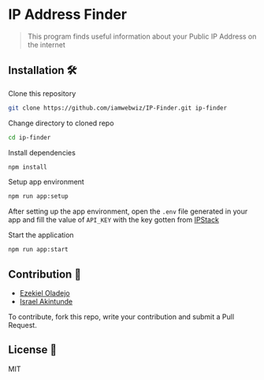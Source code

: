 # IP Address Finder
> This program finds useful information about your Public IP Address on the internet

## Installation 🛠
Clone this repository
```bash
git clone https://github.com/iamwebwiz/IP-Finder.git ip-finder
```
Change directory to cloned repo
```bash
cd ip-finder
```
Install dependencies
```bash
npm install
```
Setup app environment
```bash
npm run app:setup
```
After setting up the app environment, open the `.env` file generated in 
your app and fill the value of `API_KEY` with the key gotten from [IPStack](http://api.ipstack.com)

Start the application
```bash
npm run app:start
```

## Contribution 🎉
- [Ezekiel Oladejo](https://github.com/iamwebwiz)
- [Israel Akintunde](https://github.com/theGrandmaster05)

To contribute, fork this repo, write your contribution and submit a Pull Request.

## License 🧾
MIT

